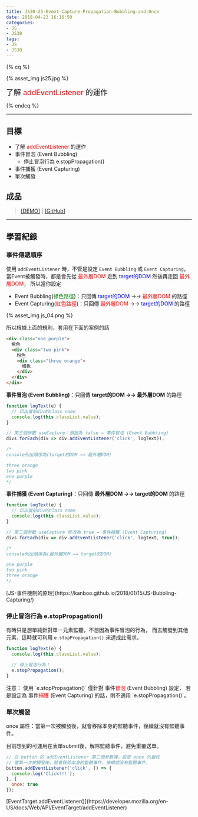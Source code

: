 ```yaml
---
title: JS30-25-Event-Capture-Propagation-Bubbling-and-Once
date: 2018-04-23 16:16:50
categories:
- JS
- JS30
tags:
- JS
- JS30
---
```


{% cq %}

{% asset_img js25.jpg %}

<font style="font-size:20px;">了解 <font color="red">addEventListener</font> 的運作</font>

{% endcq %}

<!-- more -->
***

## 目標

- 了解 <font color="red">addEventListener</font> 的運作
 - 事件冒泡 (Event Bubbling)
   - 停止冒泡行為 e.stopPropagation()
 - 事件捕獲 (Event Capturing)
 - 單次觸發

## 成品

>[[DEMO]](https://kanboo.github.io/JavaScript30/25%20-%20Event%20Capture,%20Propagation,%20Bubbling%20and%20Once/) | [[GitHub]](https://github.com/kanboo/JavaScript30/blob/master/25%20-%20Event%20Capture,%20Propagation,%20Bubbling%20and%20Once/index.html)

***
## 學習紀錄

### 事件傳遞順序

使用 `addEventListener` 時，不管是設定 `Event Bubbling` 或 `Event Capturing`，
當Event被觸發時，都是會先從 <font color="red">最外層DOM</font> 走到 <font color="blue">target的DOM</font> 然後再走回 <font color="red">最外層DOM</font>，
所以當你設定
 - Event Bubbling(<font color="green">綠色路徑</font>)：只回傳 <font color="blue">target的DOM</font> →→ <font color="red">最外層DOM</font> 的路徑
 - Event Capturing(<font color="red">紅色路徑</font>)：只回傳 <font color="red">最外層DOM</font> →→ <font color="blue">target的DOM</font> 的路徑

{% asset_img js_04.png %}

所以根據上面的規則，套用在下面的案例的話

``` html HTML
<div class="one purple">
  紫色
  <div class="two pink">
    粉色
    <div class="three orange">
      橘色
    </div>
  </div>
</div>
```

**事件冒泡 (Event Bubbling)**：只回傳 **target的DOM →→ 最外層DOM** 的路徑

``` js 事件冒泡 (Event Bubbling)
function logText(e) {
  // 印出當前div的class name
  console.log(this.classList.value);
}

// 第三個參數 useCapture：預設為 false → 事件冒泡 (Event Bubbling)
divs.forEach(div => div.addEventListener('click', logText));

/*
console列出順序為(target的DOM →→ 最外層DOM)

three orange
two pink
one purple
*/
```

**事件捕獲 (Event Capturing)**：只回傳 **最外層DOM →→ target的DOM** 的路徑

``` js 事件捕獲 (Event Capturing)
function logText(e) {
  // 印出當前div的class name
  console.log(this.classList.value);
}

// 第三個參數 useCapture 修改為 true → 事件捕獲 (Event Capturing)
divs.forEach(div => div.addEventListener('click', logText, true));

/*
console列出順序為(最外層DOM →→ target的DOM)

one purple
two pink
three orange
*/
```

<div class="note info">[JS-事件機制的原理](https://kanboo.github.io/2018/01/15/JS-Bubbling-Capturing/)</div>

### 停止冒泡行為 e.stopPropagation()

有時只是想單純針對單一元素監聽，不想因為事件冒泡的行為，
而去觸發到其他元素，這時就可利用 `e.stopPropagation()` 來達成此需求。

``` js e.stopPropagation()
function logText(e) {
  console.log(this.classList.value);

  // 停止冒泡行為！
  e.stopPropagation();
}
```

<div class="note warning">注意：
使用 `e.stopPropagation()` 僅針對 事件<font color="red">冒泡</font> (Event Bubbling) 設定，
若是設定為 事件<font color="red">捕獲</font> (Event Capturing) 的話，則不適用 `e.stopPropagation()`。</div>

### 單次觸發

once 屬性：當第一次被觸發後，就會移除本身的監聽事件，後續就沒有監聽事件。

目前想到的可運用在表單submit後，解除監聽事件，避免重覆送單。

``` js 單次觸發
// 在 button 的 addEventListener 第三個參數裡，設定 once 的屬性
// 當第一次被觸發後，就會移除本身的監聽事件，後續就沒有監聽事件。
button.addEventListener('click', () => {
  console.log('Click!!!');
}, {
  once: true
});
```

<div class="note info">[EventTarget.addEventListener()](https://developer.mozilla.org/en-US/docs/Web/API/EventTarget/addEventListener)</div>